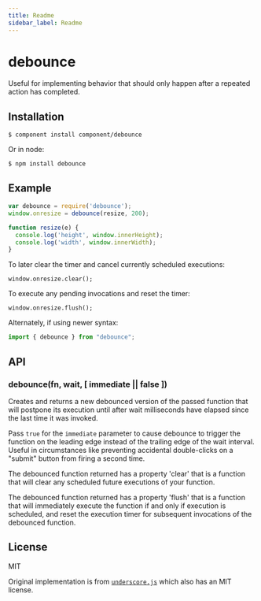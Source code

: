 ```yaml
---
title: Readme
sidebar_label: Readme
---
```


# debounce

  Useful for implementing behavior that should only happen after a repeated
  action has completed.

## Installation

    $ component install component/debounce

  Or in node:

    $ npm install debounce

## Example

```js
var debounce = require('debounce');
window.onresize = debounce(resize, 200);

function resize(e) {
  console.log('height', window.innerHeight);
  console.log('width', window.innerWidth);
}
```

To later clear the timer and cancel currently scheduled executions:
```
window.onresize.clear();
```

To execute any pending invocations and reset the timer:
```
window.onresize.flush();
```

Alternately, if using newer syntax:

```js
import { debounce } from "debounce";
```

## API

### debounce(fn, wait, [ immediate || false ])

  Creates and returns a new debounced version of the passed function that
  will postpone its execution until after wait milliseconds have elapsed
  since the last time it was invoked.

  Pass `true` for the `immediate` parameter to cause debounce to trigger
  the function on the leading edge instead of the trailing edge of the wait
  interval. Useful in circumstances like preventing accidental double-clicks
  on a "submit" button from firing a second time.

  The debounced function returned has a property 'clear' that is a 
  function that will clear any scheduled future executions of your function.

  The debounced function returned has a property 'flush' that is a 
  function that will immediately execute the function if and only if execution is scheduled,
  and reset the execution timer for subsequent invocations of the debounced
  function.

## License

  MIT

  Original implementation is from [`underscore.js`](http://underscorejs.org/)
  which also has an MIT license.

